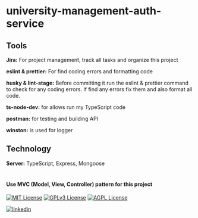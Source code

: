 # university-management-auth-service

## Tools
**Jira:** For project management, track all tasks and organize this project 

**eslint & prettier:** For find coding errors and formatting code

**husky & lint-stage:** Before committing it run the eslint & prettier command to check for any coding errors. If find any errors fix them and also format all code.

**ts-node-dev:** for allows run my TypeScript code

**postman:** for testing and building API

**winston:** is used for logger

## Technology
**Server:** TypeScript, Express, Mongoose

#
#### Use MVC (Model, View, Controller) pattern for this project

[![MIT License](https://img.shields.io/badge/License-MIT-green.svg)](https://choosealicense.com/licenses/mit/)
[![GPLv3 License](https://img.shields.io/badge/License-GPL%20v3-yellow.svg)](https://opensource.org/licenses/)
[![AGPL License](https://img.shields.io/badge/license-AGPL-blue.svg)](http://www.gnu.org/licenses/agpl-3.0)


[![linkedin](https://img.shields.io/badge/linkedin-0A66C2?style=for-the-badge&logo=linkedin&logoColor=white)](https://www.linkedin.com/in/reazul7/)
